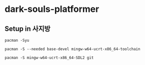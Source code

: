 # dark-souls-platformer

## Setup in 사지방

```pacman -Syu```

```pacman -S --needed base-devel mingw-w64-ucrt-x86_64-toolchain```

```pacman -S mingw-w64-ucrt-x86_64-SDL2 git```
